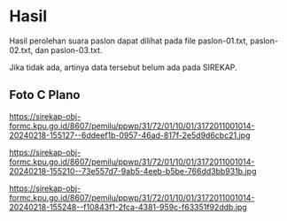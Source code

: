# Hasil

Hasil perolehan suara paslon dapat dilihat pada file paslon-01.txt, paslon-02.txt, dan paslon-03.txt.

Jika tidak ada, artinya data tersebut belum ada pada SIREKAP.

## Foto C Plano

https://sirekap-obj-formc.kpu.go.id/8607/pemilu/ppwp/31/72/01/10/01/3172011001014-20240218-155127--6ddeef1b-0957-46ad-817f-2e5d9d6cbc21.jpg

https://sirekap-obj-formc.kpu.go.id/8607/pemilu/ppwp/31/72/01/10/01/3172011001014-20240218-155210--73e557d7-9ab5-4eeb-b5be-766dd3bb931b.jpg

https://sirekap-obj-formc.kpu.go.id/8607/pemilu/ppwp/31/72/01/10/01/3172011001014-20240218-155248--f10843f1-2fca-4381-959c-f63351f92ddb.jpg
